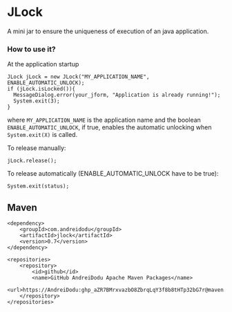 # JLock
A mini jar to ensure the uniqueness of execution of an java application.


### How to use it?

At the application startup

```
JLock jLock = new JLock("MY_APPLICATION_NAME", ENABLE_AUTOMATIC_UNLOCK);
if (jLock.isLocked()){
  MessageDialog.error(your_jform, "Application is already running!");
  System.exit(3);
}
```

where `MY_APPLICATION_NAME` is the application name and the boolean `ENABLE_AUTOMATIC_UNLOCK`, if true, enables the automatic unlocking when `System.exit(X)` is called.

To release manually:

```
jLock.release();
```

To release automatically (ENABLE_AUTOMATIC_UNLOCK have to be true):

```
System.exit(status);
```


## Maven

```
<dependency>
	<groupId>com.andreidodu</groupId>
	<artifactId>jlock</artifactId>
	<version>0.7</version>
</dependency>
```		


```
<repositories>
	<repository>
		<id>github</id>
		<name>GitHub AndreiDodu Apache Maven Packages</name>
		<url>https://AndreiDodu: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@maven.pkg.github.com/AndreiDodu/jlock</url>
	</repository>
</repositories>
```
